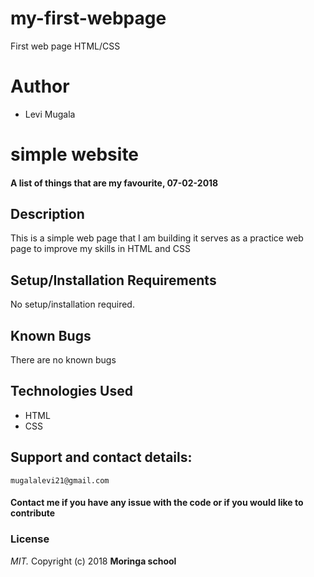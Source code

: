 # my-first-webpage
First web page HTML/CSS

# Author
* Levi Mugala

# simple website
#### A list of things that are my favourite, 07-02-2018

## Description
This is a simple web page that I am building it serves as a practice web page to improve my skills in HTML and CSS 

## Setup/Installation Requirements
No setup/installation required.

## Known Bugs
There are no known bugs

## Technologies Used
* HTML
* CSS

## Support and contact details: 

`mugalalevi21@gmail.com` 
#### Contact me if you have any issue with the code or if you would like to contribute

### License
*MIT.*
Copyright (c) 2018 **Moringa school**

